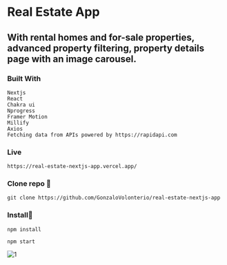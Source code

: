 # Real Estate App

## With rental homes and for-sale properties, advanced property filtering, property details page with an image carousel.



### Built With

```
Nextjs
React 
Chakra ui
Nprogress
Framer Motion
Millify
Axios
Fetching data from APIs powered by https://rapidapi.com

```

### Live

```
https://real-estate-nextjs-app.vercel.app/

```
### Clone repo 🔧

```
git clone https://github.com/GonzaloVolonterio/real-estate-nextjs-app
```

### Install🔧

```
npm install

npm start
```

![1](https://user-images.githubusercontent.com/64506662/234716466-baefce6f-b0ea-4e7f-bb49-228522bd4787.png)





